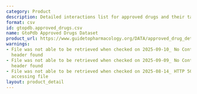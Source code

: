 ```yaml
---
category: Product
description: Detailed interactions list for approved drugs and their targets
format: csv
id: gtopdb.approved_drugs.csv
name: GtoPdb Approved Drugs Dataset
product_url: https://www.guidetopharmacology.org/DATA/approved_drug_detailed_interactions.csv
warnings:
- File was not able to be retrieved when checked on 2025-09-10_ No Content-Length
  header found
- File was not able to be retrieved when checked on 2025-09-09_ No Content-Length
  header found
- File was not able to be retrieved when checked on 2025-08-14_ HTTP 503 error when
  accessing file
layout: product_detail
---
```

